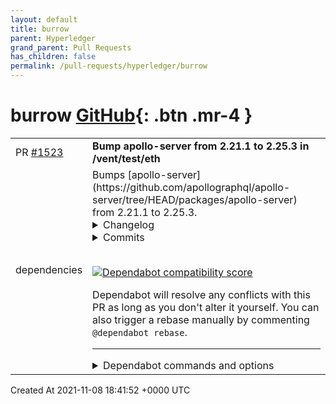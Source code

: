 ```yaml
---
layout: default
title: burrow
parent: Hyperledger
grand_parent: Pull Requests
has_children: false
permalink: /pull-requests/hyperledger/burrow
---
```


# burrow <span class="fs-3 right-align">[GitHub](https://github.com/hyperledger/burrow){: .btn .mr-4 }</span>


<div>
    <table>
        <tr>
            <td>
                PR <a href="https://github.com/hyperledger/burrow/pull/1523" class=".btn">#1523</a>
            </td>
            <td>
                <b>
                    Bump apollo-server from 2.21.1 to 2.25.3 in /vent/test/eth
                </b>
            </td>
        </tr>
        <tr>
            <td>
                <span class="chip">dependencies</span>
            </td>
            <td>
                Bumps [apollo-server](https://github.com/apollographql/apollo-server/tree/HEAD/packages/apollo-server) from 2.21.1 to 2.25.3.
<details>
<summary>Changelog</summary>
<p><em>Sourced from <a href="https://github.com/apollographql/apollo-server/blob/main/CHANGELOG.md">apollo-server's changelog</a>.</em></p>
<blockquote>
<h2>v2.25.3</h2>
<ul>
<li>⚠️ <strong>SECURITY</strong> <code>apollo-server-core</code>: Update default version of the GraphQL Playground React app loaded from the CDN to be <code>@apollographql/graphql-playground-react@1.7.42</code>. This patches an XSS vulnerability. Note that if you are pinning the Playground React app version in your app with <code>new ApolloServer({playground: {version: 'some version'}})</code>, you will need to update the specified version to 1.7.42 or later to avoid this vulnerability. If you disable GraphQL Playground with <code>new ApolloServer({playground: false})</code>, this vulnerability does not affect you. See <a href="https://github.com/apollographql/apollo-server/security/advisories/GHSA-qm7x-rc44-rrqw">advisory GHSA-qm7x-rc44-rrqw</a> for more details.</li>
</ul>
<h2>v2.25.2</h2>
<ul>
<li><code>apollo-server-express</code>: Update dependencies on <code>@types/express</code> and <code>@types/express-serve-static-core</code>. [PR <a href="https://github.com/apollographql/apollo-server/tree/HEAD/packages/apollo-server/issues/5352">#5352</a>](<a href="https://github-redirect.dependabot.com/apollographql/apollo-server/pull/5352">apollographql/apollo-server#5352</a>)</li>
</ul>
<h2>v2.25.1</h2>
<ul>
<li><code>apollo-server-core</code>, <code>apollo-server-express</code>: Upgrade <code>subscriptions-transport-ws</code> dependency and remove unneeded runtime dependency on <code>ws</code>. This should enable you to install Apollo Server without depending on versions of <code>ws</code> vulnerable to <a href="https://www.npmjs.com/advisories/1748">CVE-2021-32640</a>. Note that the superficial integration of the unmaintained <code>subscriptions-transport-ws</code> package will be removed in Apollo Server 3; you can also avoid this vulnerability by disabling the built-in subscription support with <code>new ApolloServer({subscriptions: false})</code> and using a maintained package such as <code>graphql-ws</code> instead. (Instead of taking this upgrade, you can also upgrade <code>ws</code> to <code>5.2.3</code>, which was just released.)</li>
</ul>
<h2>v2.25.0</h2>
<ul>
<li><code>apollo-server-core</code>: You may now specify your Studio graph as a graph ref (<code>id@variant</code>) via the <code>APOLLO_GRAPH_REF</code> environment variable or <code>new ApolloServer({apollo: {graphRef}})</code> instead of specifying graph ID and graph variant separately. The <code>apollo</code> object passed to plugin <code>serverWillStart</code> and to gateway <code>load</code> now contains a <code>graphRef</code> field.</li>
<li><code>apollo-server-core</code>: Fix a race condition where schema reporting could lead to a delay at process shutdown. [PR <a href="https://github.com/apollographql/apollo-server/tree/HEAD/packages/apollo-server/issues/5222">#5222</a>](<a href="https://github-redirect.dependabot.com/apollographql/apollo-server/pull/5222">apollographql/apollo-server#5222</a>)</li>
<li><code>apollo-server-core</code>: Allow the Fetch API implementation to be overridden for the schema reporting and usage reporting plugins via a new <code>fetcher</code> option. [PR <a href="https://github.com/apollographql/apollo-server/tree/HEAD/packages/apollo-server/issues/5179">#5179</a>](<a href="https://github-redirect.dependabot.com/apollographql/apollo-server/pull/5179">apollographql/apollo-server#5179</a>)</li>
<li><code>apollo-server-core</code>: The <code>server.executeOperation</code> method (designed for testing) can now take its <code>query</code> as a <code>DocumentNode</code> (eg, a <code>gql</code>-tagged string) in addition to as a string. (This matches the behavior of the <code>apollo-server-testing</code> <code>createTestClient</code> function which is now deprecated.) We now recommend this method instead of <code>apollo-server-testing</code> in our docs. [Issue <a href="https://github.com/apollographql/apollo-server/tree/HEAD/packages/apollo-server/issues/4952">#4952</a>](<a href="https://github-redirect.dependabot.com/apollographql/apollo-server/issues/4952">apollographql/apollo-server#4952</a>)</li>
<li><code>apollo-server-testing</code>: Replace README with a deprecation notice explaining how to use <code>server.executeOperation</code> instead. [Issue <a href="https://github.com/apollographql/apollo-server/tree/HEAD/packages/apollo-server/issues/4952">#4952</a>](<a href="https://github-redirect.dependabot.com/apollographql/apollo-server/issues/4952">apollographql/apollo-server#4952</a>)</li>
</ul>
<h2>v2.24.1</h2>
<ul>
<li><code>apollo-server-core</code>: Fix a typo that could lead to TypeScript compilation when combined with a recent version of <code>@types/node</code>. (This bug had no runtime effect.) [PR <a href="https://github.com/apollographql/apollo-server/tree/HEAD/packages/apollo-server/issues/5149">#5149</a>](<a href="https://github-redirect.dependabot.com/apollographql/apollo-server/pull/5149">apollographql/apollo-server#5149</a>)</li>
</ul>
<h2>v2.24.0</h2>
<ul>
<li><code>apollo-server-core</code>: Apollo Studio usage reporting uses a more efficient format which sends fewer detailed traces to Apollo's server. This change should not have a major effect on the experience of using Apollo Studio. This also fixes a bug in all prior versions where all operations were reported to Studio as &quot;uncached&quot;. [PR <a href="https://github.com/apollographql/apollo-server/tree/HEAD/packages/apollo-server/issues/4142">#4142</a>](<a href="https://github-redirect.dependabot.com/apollographql/apollo-server/pull/4142">apollographql/apollo-server#4142</a>)</li>
</ul>
<h2>v2.23.0</h2>
<ul>
<li><code>apollo-server-core</code>: Add optional argument to <code>ApolloServer.executeOperation</code> allowing the caller to manually specify an argument to the <code>config</code> function analogous to that provided by integration packages. [PR <a href="https://github.com/apollographql/apollo-server/tree/HEAD/packages/apollo-server/issues/4166">#4166</a>](<a href="https://github-redirect.dependabot.com/apollographql/apollo-server/pull/4166">apollographql/apollo-server#4166</a>) [Issue <a href="https://github.com/apollographql/apollo-server/tree/HEAD/packages/apollo-server/issues/2886">#2886</a>](<a href="https://github-redirect.dependabot.com/apollographql/apollo-server/issues/2886">apollographql/apollo-server#2886</a>)</li>
<li><code>apollo-server-cache-redis@1.4.0</code>: New <code>BaseRedisCache</code> class which takes an <code>ioredis</code>-compatible Redis client as an argument. The existing classes <code>RedisCache</code> and <code>RedisClusterCache</code> (which pass their arguments to <code>ioredis</code> constructors) are now implemented in terms of this class. This allows you to use any of the <code>ioredis</code> constructor forms rather than just the ones recognized by our classes. This also fixes a long-standing bug where the Redis cache implementations returned a number from <code>delete()</code>; it now returns a number, matching what the <code>KeyValueCache</code> interface and the TypeScript types expect. [PR <a href="https://github.com/apollographql/apollo-server/tree/HEAD/packages/apollo-server/issues/5034">#5034</a>](<a href="https://github-redirect.dependabot.com/apollographql/apollo-server/pull/5034">apollographql/apollo-server#5034</a>) [PR <a href="https://github.com/apollographql/apollo-server/tree/HEAD/packages/apollo-server/issues/5088">#5088</a>](<a href="https://github-redirect.dependabot.com/apollographql/apollo-server/pull/5088">apollographql/apollo-server#5088</a>) [Issue <a href="https://github.com/apollographql/apollo-server/tree/HEAD/packages/apollo-server/issues/4870">#4870</a>](<a href="https://github-redirect.dependabot.com/apollographql/apollo-server/issues/4870">apollographql/apollo-server#4870</a>) [Issue <a href="https://github.com/apollographql/apollo-server/tree/HEAD/packages/apollo-server/issues/5006">#5006</a>](<a href="https://github-redirect.dependabot.com/apollographql/apollo-server/issues/5006">apollographql/apollo-server#5006</a>)</li>
<li><code>apollo-server-core</code>: Fix type for <code>formatResponse</code> function. It never is called with a <code>null</code> argument, and is allowed to return <code>null</code>. [Issue <a href="https://github.com/apollographql/apollo-server/tree/HEAD/packages/apollo-server/issues/5009">#5009</a>](<a href="https://github-redirect.dependabot.com/apollographql/apollo-server/issues/5009">apollographql/apollo-server#5009</a>) [PR <a href="https://github.com/apollographql/apollo-server/tree/HEAD/packages/apollo-server/issues/5089">#5089</a>](<a href="https://github-redirect.dependabot.com/apollographql/apollo-server/pull/5089">apollographql/apollo-server#5089</a>)</li>
<li><code>apollo-server-lambda</code>: Fix regression in v2.21.2 where thrown errors were replaced by throwing the JS Error class itself. [PR <a href="https://github.com/apollographql/apollo-server/tree/HEAD/packages/apollo-server/issues/5085">#5085</a>](<a href="https://github-redirect.dependabot.com/apollographql/apollo-server/pull/5085">apollographql/apollo-server#5085</a>)</li>
<li><code>apollo-server-core</code>: If a client sends a variable of the wrong type, this is now reported as an error with an <code>extensions.code</code> of <code>BAD_USER_INPUT</code> rather than <code>INTERNAL_SERVER_ERROR</code>. [PR <a href="https://github.com/apollographql/apollo-server/tree/HEAD/packages/apollo-server/issues/5091">#5091</a>](<a href="https://github-redirect.dependabot.com/apollographql/apollo-server/pull/5091">apollographql/apollo-server#5091</a>) [Issue <a href="https://github.com/apollographql/apollo-server/tree/HEAD/packages/apollo-server/issues/3498">#3498</a>](<a href="https://github-redirect.dependabot.com/apollographql/apollo-server/issues/3498">apollographql/apollo-server#3498</a>)</li>
<li><code>apollo-server-lambda</code>: Explicitly support API Gateway <code>payloadFormatVersion</code> 2.0. Previously some codepaths did appropriate checks to partially support 2.0 and other codepaths could lead to errors like <code>event.path.endsWith is not a function</code> (especially since v2.21.1). Note that this changes the TypeScript typing of the <code>onHealthCheck</code> callback passed to <code>createHandler</code> to indicate that it can receive either type of event. If you are using TypeScript and care about having a precise typing for the argument to your <code>onHealthCheck</code> callback, you should determine which payload format you want to support and write <code>new ApolloServer&lt;APIGatewayProxyEvent&gt;(...)</code> or <code>new ApolloServer&lt;APIGatewayProxyEventV2&gt;(...)</code> (importing these types from <code>aws-lambda</code>), or differentiate between the two formats by checking to see if <code>'path' in event</code>. [Issue <a href="https://github.com/apollographql/apollo-server/tree/HEAD/packages/apollo-server/issues/5084">#5084</a>](<a href="https://github-redirect.dependabot.com/apollographql/apollo-server/issues/5084">apollographql/apollo-server#5084</a>) [Issue <a href="https://github.com/apollographql/apollo-server/tree/HEAD/packages/apollo-server/issues/5016">#5016</a>](<a href="https://github-redirect.dependabot.com/apollographql/apollo-server/issues/5016">apollographql/apollo-server#5016</a>)</li>
</ul>
<h2>v2.22.2</h2>
<ul>
<li><code>apollo-server-core</code>: Fix a regression in v2.22.0 where combining <code>apollo-server-core</code> v2.22 with an older version of an integration package could lead to startup errors like <code>called start() with surprising state invoking serverWillStart</code>. The fix involves changing the semantics of the protected <code>willStart</code> method (which is left in only for backwards compatibility). [Issue <a href="https://github.com/apollographql/apollo-server/tree/HEAD/packages/apollo-server/issues/5065">#5065</a>](<a href="https://github-redirect.dependabot.com/apollographql/apollo-server/issues/5065">apollographql/apollo-server#5065</a>) [Issue <a href="https://github.com/apollographql/apollo-server/tree/HEAD/packages/apollo-server/issues/5066">#5066</a>](<a href="https://github-redirect.dependabot.com/apollographql/apollo-server/issues/5066">apollographql/apollo-server#5066</a>) [PR <a href="https://github.com/apollographql/apollo-server/tree/HEAD/packages/apollo-server/issues/5073">#5073</a>](<a href="https://github-redirect.dependabot.com/apollographql/apollo-server/pull/5073">apollographql/apollo-server#5073</a>)</li>
</ul>
<h2>v2.22.1</h2>
<ul>
<li><code>apollo-server-core</code>: Fix a regression in v2.22.0 where startup errors could be thrown as part of the GraphQL response instead of redacted in one edge case. [PR <a href="https://github.com/apollographql/apollo-server/tree/HEAD/packages/apollo-server/issues/5064">#5064</a>](<a href="https://github-redirect.dependabot.com/apollographql/apollo-server/pull/5064">apollographql/apollo-server#5064</a>)</li>
</ul>
<h2>v2.22.0</h2>
<ul>
<li>Improve startup error handling by ensuring that your server has loaded its schema and executed its <code>serverWillStart</code> handlers successfully before starting an HTTP server. If you're using the <code>apollo-server</code> package, no code changes are necessary. If you're using an integration such as <code>apollo-server-express</code> that is not a &quot;serverless framework&quot;, you can insert <a href="https://www.apollographql.com/docs/apollo-server/api/apollo-server/#start"><code>await server.start()</code></a> between <code>server = new ApolloServer()</code> and <code>server.applyMiddleware</code>. (If you don't call <code>server.start()</code> yourself, your server will still work, but the previous behavior of starting a web server that may fail to load its schema still applies.) The serverless framework integrations (Lambda, Azure Functions, and Cloud Functions) do not support this functionality. While the protected method <code>willStart</code> still exists for backwards compatibility, you should replace calls to it with <code>start</code> or the new protected method <code>ensureStarting</code>. [PR <a href="https://github.com/apollographql/apollo-server/tree/HEAD/packages/apollo-server/issues/4981">#4981</a>](<a href="https://github-redirect.dependabot.com/apollographql/apollo-server/pull/4981">apollographql/apollo-server#4981</a>)</li>
</ul>
<h2>v2.21.2</h2>
<!-- raw HTML omitted -->
</blockquote>
<p>... (truncated)</p>
</details>
<details>
<summary>Commits</summary>
<ul>
<li><a href="https://github.com/apollographql/apollo-server/commit/a725306525a99650af46effb72ae9afe780ed88b"><code>a725306</code></a> Release</li>
<li><a href="https://github.com/apollographql/apollo-server/commit/70a431212bd2d07d68c962cb5ded63ecc6a21963"><code>70a4312</code></a> Release</li>
<li><a href="https://github.com/apollographql/apollo-server/commit/f47c11d3f40f87797c5a615af0bd0225fb18fda8"><code>f47c11d</code></a> Release</li>
<li><a href="https://github.com/apollographql/apollo-server/commit/42983b06a381aee6333fd11d5af7bd7fa0d549ec"><code>42983b0</code></a> Release</li>
<li><a href="https://github.com/apollographql/apollo-server/commit/19572d7b36f01768faf2b2e9b1fbd18638ef7397"><code>19572d7</code></a> Release</li>
<li><a href="https://github.com/apollographql/apollo-server/commit/c8c07483f914a18c07cce6435dcc8816fa795c34"><code>c8c0748</code></a> Release</li>
<li><a href="https://github.com/apollographql/apollo-server/commit/df92f399bb5106a496b414c7e9984f6da97c7c55"><code>df92f39</code></a> docs: replace spectrum with community forum (<a href="https://github.com/apollographql/apollo-server/tree/HEAD/packages/apollo-server/issues/5228">#5228</a>)</li>
<li><a href="https://github.com/apollographql/apollo-server/commit/9e1bf7df8ce856f62e851a9cf268508eb574e32c"><code>9e1bf7d</code></a> Release</li>
<li><a href="https://github.com/apollographql/apollo-server/commit/f2349d0e10633ee79bed152f682e53730175d59b"><code>f2349d0</code></a> Release</li>
<li><a href="https://github.com/apollographql/apollo-server/commit/4e5f03e2b071c2a049836dd14f072f161a0ccd12"><code>4e5f03e</code></a> Release</li>
<li>Additional commits viewable in <a href="https://github.com/apollographql/apollo-server/commits/apollo-server@2.25.3/packages/apollo-server">compare view</a></li>
</ul>
</details>
<br />


[![Dependabot compatibility score](https://dependabot-badges.githubapp.com/badges/compatibility_score?dependency-name=apollo-server&package-manager=npm_and_yarn&previous-version=2.21.1&new-version=2.25.3)](https://docs.github.com/en/github/managing-security-vulnerabilities/about-dependabot-security-updates#about-compatibility-scores)

Dependabot will resolve any conflicts with this PR as long as you don't alter it yourself. You can also trigger a rebase manually by commenting `@dependabot rebase`.

[//]: # (dependabot-automerge-start)
[//]: # (dependabot-automerge-end)

---

<details>
<summary>Dependabot commands and options</summary>
<br />

You can trigger Dependabot actions by commenting on this PR:
- `@dependabot rebase` will rebase this PR
- `@dependabot recreate` will recreate this PR, overwriting any edits that have been made to it
- `@dependabot merge` will merge this PR after your CI passes on it
- `@dependabot squash and merge` will squash and merge this PR after your CI passes on it
- `@dependabot cancel merge` will cancel a previously requested merge and block automerging
- `@dependabot reopen` will reopen this PR if it is closed
- `@dependabot close` will close this PR and stop Dependabot recreating it. You can achieve the same result by closing it manually
- `@dependabot ignore this major version` will close this PR and stop Dependabot creating any more for this major version (unless you reopen the PR or upgrade to it yourself)
- `@dependabot ignore this minor version` will close this PR and stop Dependabot creating any more for this minor version (unless you reopen the PR or upgrade to it yourself)
- `@dependabot ignore this dependency` will close this PR and stop Dependabot creating any more for this dependency (unless you reopen the PR or upgrade to it yourself)
- `@dependabot use these labels` will set the current labels as the default for future PRs for this repo and language
- `@dependabot use these reviewers` will set the current reviewers as the default for future PRs for this repo and language
- `@dependabot use these assignees` will set the current assignees as the default for future PRs for this repo and language
- `@dependabot use this milestone` will set the current milestone as the default for future PRs for this repo and language

You can disable automated security fix PRs for this repo from the [Security Alerts page](https://github.com/hyperledger/burrow/network/alerts).

</details>
            </td>
        </tr>
    </table>
    <div class="right-align">
        Created At 2021-11-08 18:41:52 +0000 UTC
    </div>
</div>

